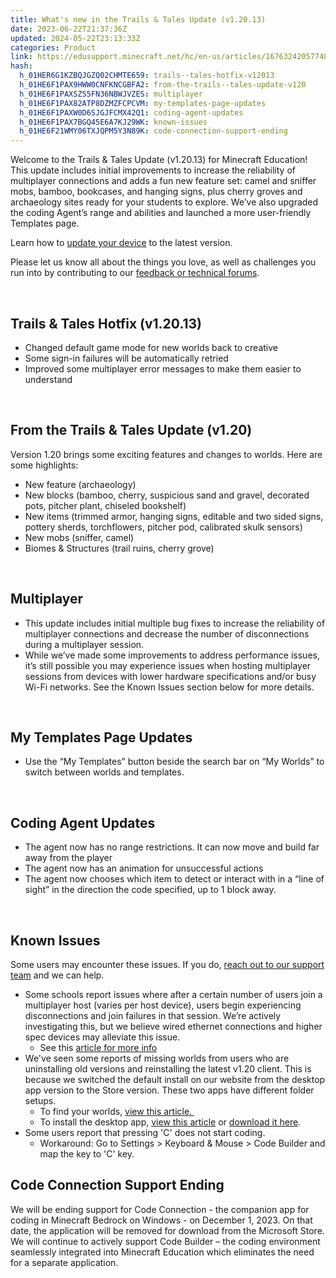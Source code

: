 ```yaml
---
title: What's new in the Trails & Tales Update (v1.20.13)
date: 2023-06-22T21:37:36Z
updated: 2024-05-22T23:13:33Z
categories: Product
link: https://edusupport.minecraft.net/hc/en-us/articles/16763242057748-What-s-new-in-the-Trails-Tales-Update-v1-20-13
hash:
  h_01HER6G1KZBQJGZQ02CHMTE659: trails--tales-hotfix-v12013
  h_01HE6F1PAX9HWW0CNFKNCGBFA2: from-the-trails--tales-update-v120
  h_01HE6F1PAXSZS5FN36NBWJVZES: multiplayer
  h_01HE6F1PAX82ATP8DZMZFCPCVM: my-templates-page-updates
  h_01HE6F1PAXW0D6SJGJFCMX42Q1: coding-agent-updates
  h_01HE6F1PAX7BGQ45E6A7KJ29WK: known-issues
  h_01HE6F21WMY06TXJQPM5Y3N89K: code-connection-support-ending
---
```


Welcome to the Trails & Tales Update (v1.20.13) for Minecraft Education! This update includes initial improvements to increase the reliability of multiplayer connections and adds a fun new feature set: camel and sniffer mobs, bamboo, bookcases, and hanging signs, plus cherry groves and archaeology sites ready for your students to explore. We’ve also upgraded the coding Agent’s range and abilities and launched a more user-friendly Templates page.

Learn how to [update your device](https://educommunity.minecraft.net/hc/en-us/articles/360047705032) to the latest version.

Please let us know all about the things you love, as well as challenges you run into by contributing to our [feedback or technical forums](https://aka.ms/mcfeaturerequest). 

 

## **Trails & Tales Hotfix (v1.20.13)**

- Changed default game mode for new worlds back to creative
- Some sign-in failures will be automatically retried
- Improved some multiplayer error messages to make them easier to understand

 

## **From the Trails & Tales Update (v1.20)**

Version 1.20 brings some exciting features and changes to worlds. Here are some highlights:

- New feature (archaeology)
- New blocks (bamboo, cherry, suspicious sand and gravel, decorated pots, pitcher plant, chiseled bookshelf)
- New items (trimmed armor, hanging signs, editable and two sided signs, pottery sherds, torchflowers, pitcher pod, calibrated skulk sensors)
- New mobs (sniffer, camel)
- Biomes & Structures (trail ruins, cherry grove)

 

## **Multiplayer**

- This update includes initial multiple bug fixes to increase the reliability of multiplayer connections and decrease the number of disconnections during a multiplayer session.
- While we’ve made some improvements to address performance issues, it’s still possible you may experience issues when hosting multiplayer sessions from devices with lower hardware specifications and/or busy Wi-Fi networks. See the Known Issues section below for more details.

 

## **My Templates Page Updates**

- Use the “My Templates” button beside the search bar on “My Worlds” to switch between worlds and templates.

 

## **Coding Agent Updates**

- The agent now has no range restrictions. It can now move and build far away from the player
- The agent now has an animation for unsuccessful actions
- The agent now chooses which item to detect or interact with in a “line of sight” in the direction the code specified, up to 1 block away.

 

## **Known Issues**

Some users may encounter these issues. If you do, [reach out to our support team](https://aka.ms/MEE_New_Request) and we can help.

- Some schools report issues where after a certain number of users join a multiplayer host (varies per host device), users begin experiencing disconnections and join failures in that session. We’re actively investigating this, but we believe wired ethernet connections and higher spec devices may alleviate this issue.
  - See this [article for more info](https://educommunity.minecraft.net/hc/en-us/articles/17983944794260)
- We've seen some reports of missing worlds from users who are uninstalling old versions and reinstalling the latest v1.20 client. This is because we switched the default install on our website from the desktop app version to the Store version. These two apps have different folder setups. 
  - To find your worlds, [view this article. ](https://educommunity.minecraft.net/hc/en-us/articles/4404785703316)
  - To install the desktop app, [view this article](https://educommunity.minecraft.net/hc/en-us/articles/13106858087956) or [download it here](https://aka.ms/downloadmee-desktopApp). 
- Some users report that pressing 'C' does not start coding. 
  - Workaround: Go to Settings \> Keyboard & Mouse \> Code Builder and map the key to 'C' key. 

## Code Connection Support Ending

We will be ending support for Code Connection - the companion app for coding in Minecraft Bedrock on Windows - on December 1, 2023. On that date, the application will be removed for download from the Microsoft Store. We will continue to actively support Code Builder – the coding environment seamlessly integrated into Minecraft Education which eliminates the need for a separate application.
